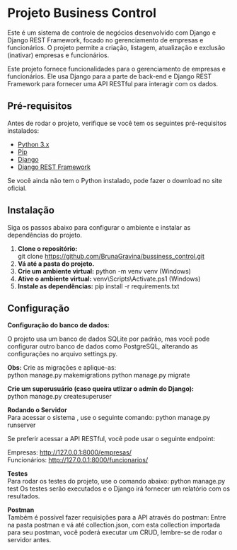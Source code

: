 # Projeto Business Control

Este é um sistema de controle de negócios desenvolvido com Django e Django REST Framework, focado no gerenciamento de empresas e funcionários. O projeto permite a criação, listagem, atualização e exclusão (inativar) empresas e funcionários.

Este projeto fornece funcionalidades para o gerenciamento de empresas e funcionários. Ele usa Django para a parte de back-end e Django REST Framework para fornecer uma API RESTful para interagir com os dados.

## Pré-requisitos

Antes de rodar o projeto, verifique se você tem os seguintes pré-requisitos instalados:

- [Python 3.x](https://www.python.org/downloads/)
- [Pip](https://pip.pypa.io/en/stable/)
- [Django](https://www.djangoproject.com/)
- [Django REST Framework](https://www.django-rest-framework.org/)

Se você ainda não tem o Python instalado, pode fazer o download no site oficial.

## Instalação <br>

Siga os passos abaixo para configurar o ambiente e instalar as dependências do projeto.

1. **Clone o repositório:** <br>
   git clone https://github.com/BrunaGravina/bussiness_control.git
2. **Vá até a pasta do projeto.**
3. **Crie um ambiente virtual:**
   python -m venv venv (Windows)
4. **Ative o ambiente virtual:**
   venv\Scripts\Activate.ps1 (Windows)
5. **Instale as dependências:**
   pip install -r requirements.txt

## Configuração <br>

**Configuração do banco de dados:** <br>

O projeto usa um banco de dados SQLite por padrão, mas você pode configurar outro banco de dados como PostgreSQL, alterando as configurações no arquivo settings.py.

**Obs:** Crie as migrações e aplique-as:  <br>
python manage.py makemigrations
python manage.py migrate

**Crie um superusuário (caso queira utlizar o admin do Django):** <br>
python manage.py createsuperuser

**Rodando o Servidor** <br>
Para acessar o sistema , use o seguinte comando:
python manage.py runserver

Se preferir acessar a API RESTful, você pode usar o seguinte endpoint:

Empresas: http://127.0.0.1:8000/empresas/
<br>
Funcionários: http://127.0.0.1:8000/funcionarios/


**Testes** <br>
Para rodar os testes do projeto, use o comando abaixo:
python manage.py test
Os testes serão executados e o Django irá fornecer um relatório com os resultados.

**Postman** <br>
Também é possível fazer requisições para a API através do postman:
Entre na pasta postman e vá até collection.json, com esta collection importada para seu postman, você poderá executar um CRUD, lembre-se de rodar o servidor antes.


